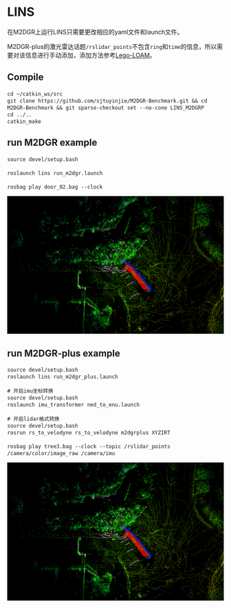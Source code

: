 # LINS

在M2DGR上运行LINS只需要更改相应的yaml文件和launch文件。

M2DGR-plus的激光雷达话题`/rslidar_points`不包含`ring`和`time`的信息，所以需要对该信息进行手动添加，添加方法参考[Lego-LOAM](https://github.com/RobustFieldAutonomyLab/LeGO-LOAM)。

## Compile
```
cd ~/catkin_ws/src
git clone https://github.com/sjtuyinjie/M2DGR-Benchmark.git && cd M2DGR-Benchmark && git sparse-checkout set --no-cone LINS_M2DGRP
cd ../..
catkin_make
```

## run M2DGR example
```
source devel/setup.bash

roslaunch lins run_m2dgr.launch

rosbag play door_02.bag --clock
```
![LINS_door](https://github.com/sjtuyinjie/M2DGR-Benchmark/blob/main/LINS_M2DGRP/image/2024-10-10%2020-20-09%20%E7%9A%84%E5%B1%8F%E5%B9%95%E6%88%AA%E5%9B%BE.png)

## run M2DGR-plus example
```
source devel/setup.bash
roslaunch lins run_m2dgr_plus.launch

# 开启imu坐标转换
source devel/setup.bash
roslaunch imu_transformer ned_to_enu.launch

# 开启lidar格式转换
source devel/setup.bash
rosrun rs_to_velodyne rs_to_velodyne m2dgrplus XYZIRT

rosbag play tree3.bag --clock --topic /rslidar_points /camera/color/image_raw /camera/imu
```
![LINS_tree3](https://github.com/sjtuyinjie/M2DGR-Benchmark/blob/main/LINS_M2DGRP/image/2024-10-10%2020-20-09%20%E7%9A%84%E5%B1%8F%E5%B9%95%E6%88%AA%E5%9B%BE.png)
